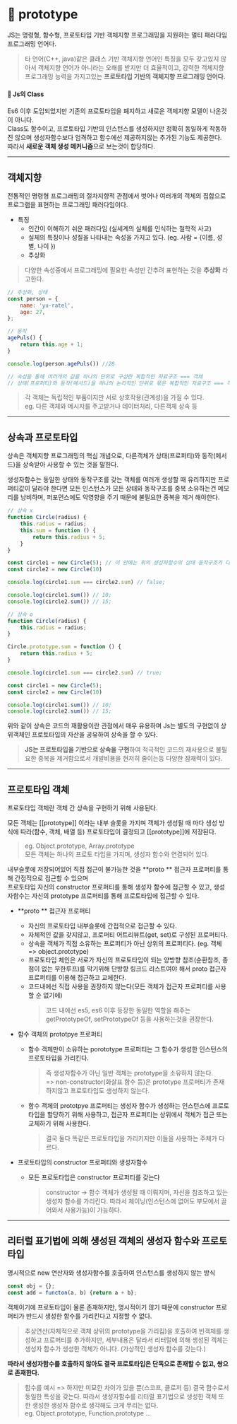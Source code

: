 # 🎯 prototype

JS는 명령형, 함수형, 프로토타입 기반 객체지향 프로그래밍을 지원하는 멀티 패러다임 프로그래밍 언어다.

> 타 언어(C++, java)같은 클래스 기반 객체지향 언어인 특징을 모두 갖고있지 않아서 객체지향 언어가 아니라는 오해를 받지만 더 효율적이고, 강력한 객체지향 프로그래밍 능력을 가지고있는 **프로토타입 기반의 객체지향 프로그래밍 언어다.**

#### 👀 Js의 Class

Es6 이후 도입되었지만 기존의 프로토타입을 폐지하고 새로운 객체지향 모델이 나온것이 아니다. <br>Class도 함수이고, 프로토타입 기반의 인스턴스를 생성하지만 정확히 동일하게 작동하진 않으며 생성자함수보다 엄격하고 함수에선 제공하지않는 추가된 기능도 제공한다.
<br>따라서 **새로운 객체 생성 메커니즘**으로 보는것이 합당하다.

---

## 객체지향

전통적인 명령형 프로그래밍의 절차지향적 관점에서 벗어나 여러개의 객체의 집합으로 프로그램을 표현하는 프로그래밍 패러다임이다.

- 특징
  - 인간이 이해하기 쉬운 패러다임 (실세계의 실체를 인식하는 철학적 사고)
  - 실체의 특징이나 성질을 나타내는 속성을 가지고 있다. (eg. 사람 = {이름, 성별, 나이 })
  - 추상화

> 다양한 속성중에서 프로그래밍에 필요한 속성만 간추려 표현하는 것을 **추상화** 라고한다.

```JavaScript
// 추상화, 상태
const person = {
    name: 'yu-ratel',
    age: 27,
};

// 동작
agePuls() {
    return this.age + 1;
}

console.log(person.agePuls()) //28

// 속성을 통해 여러개의 값을 하나의 단위로 구성한 복합적인 자료구조 === 객체
// 상태(프로퍼티)와 동작(메서드)을 하나의 논리적인 단위로 묶은 복합적인 자료구조 === 객체지향 프로그래밍
```

> 각 객체는 독립적인 부품이지만 서로 상호작용(관계성)을 가질 수 있다.<br>
> eg. 다른 객체와 메시지를 주고받거나 데이터처리, 다른객체 상속 등

---

## 상속과 프로토타입

상속은 객체지향 프로그래밍의 핵심 개념으로, 다른객체가 상태(프로퍼티)와 동작(메서드)을 상속받아 사용할 수 있는 것을 말한다.

생성자함수는 동일한 상태와 동작구조를 갖는 객체를 여러개 생성할 때 유리하지만 프로퍼티값이 달라야 한다면 모든 인스턴스가 모든 상태와 동작구조를 중복 소유하는건 메모리를 낭비하며, 퍼포먼스에도 악영향을 주기 때문에 불필요한 중복을 제거 해야한다.

```JavaScript
// 상속 x
function Circle(radius) {
    this.radius = radius;
    this.sum = function () {
        return this.radius + 5;
    }
}

const circle1 = new Circle(5); // 이 안에는 위의 생성자함수의 상태 동작구조가 다 들어있다.
const circle2 = new Circle(10)

console.log(circle1.sum === circle2.sum) // false;

console.log(circle1.sum()) // 10;
console.log(circle2.sum()) // 15;

// 상속 o
function Circle(radius) {
    this.radius = radius;
}

Circle.prototype.sum = function () {
    return this.radius + 5;
}

console.log(circle1.sum === circle2.sum) // true;

const circle1 = new Circle(5);
const circle2 = new Circle(10)

console.log(circle1.sum()) // 10;
console.log(circle2.sum()) // 15;
```

위와 같이 상속은 코드의 재활용이란 관점에서 매우 유용하며 Js는 별도의 구현없이 상위객체인 프로토타입의 자산을 공유하여 상속을 할 수 있다.<br>

> **JS는 프로토타입을 기반으로 상속을 구현**하여 적극적인 코드의 재사용으로 불필요한 중복을 제거함으로서 개발비용을 현저히 줄이는등 다양한 잠재력이 있다.

---

## 프로토타입 객체

프로토타입 객체란 객체 간 상속을 구현하기 위해 사용된다.

모든 객체는 [[prototype]] 이라는 내부 슬롯을 가지며 객체가 생성될 때 마다 생성 방식에 따라(함수, 객체, 배열 등) 프로토타입이 결정되고 [[prototype]]에 저장된다.

> eg. Object.prototype, Array.prototype <br>
> 모든 객체는 하나의 프로토 타입을 가지며, 생성자 함수와 연결되어 있다.

내부슬롯에 저장되어있어 직접 접근이 불가능한 것을 **proto ** 접근자 프로퍼티를 통해 간접적으로 접근할 수 있으며 <br>프로토타입 자신의 constructor 프로퍼티를 통해 생성자 함수에 접근할 수 있고, 생성자함수는 자신의 prototype 프로퍼티를 통해 프로토타입에 접근할 수 있다.

- **proto ** 접근자 프로퍼티

  - 자신의 프로토타입 내부슬롯에 간접적으로 접근할 수 있다.
  - 자체적인 값을 갖지않고, 프로퍼티 어트리뷰트(get, set)로 구성된 프로퍼티다.
  - 상속을 객체가 직접 소유하는 프로퍼티가 아닌 상위의 프로퍼티다. (eg. 객체 => object.prototype)
  - 프로토타입 체인은 서로가 자신의 프로토타입이 되는 양방향 참조(순환참조, 종점이 없는 무한루프)를 막기위해 단방향 링크드 리스트여야 해서 proto 접근자 프로퍼티를 이용해 접근하고 교체한다.
  - 코드내에선 직접 사용을 권장하지 않는다(모든 객체가 접근자 프로퍼티를 사용할 순 없기에)
    > 코드 내에선 es5, es6 이후 등장한 동일한 역할을 해주는 getPrototypeOf, setPrototypeOf 등을 사용하는것을 권장한다.

- 함수 객체의 prototpye 프로퍼티

  - 함수 객체만이 소유하는 porototype 프로퍼티는 그 함수가 생성한 인스턴스의 프로토타입을 가리킨다.

    > 즉 생성자함수가 아닌 일반 객체는 prototype을 소유하지 않는다. <br>
    > => non-constructor(화살표 함수 등)은 prototype 프로퍼티가 존재하지않고 프로토타입도 생성하지 않는다.

  - 함수 객체의 prototpye 프로퍼티는 생성자 함수가 생성하는 인스턴스에 프로토타입을 할당하기 위해 사용하고, 접근자 프로퍼티는 상위에서 객체가 접근 또는 교체하기 위해 사용한다.
    > 결국 둘다 똑같은 프로토타입을 가리키지만 이들을 사용하는 주체가 다르다.

- 프로토타입의 constructor 프로퍼티와 생성자함수
  - 모든 프로토타입은 constructor 프로퍼티를 갖는다
    > constructor -> 함수 객체가 생성될 때 이뤄지며, 자신을 참조하고 있는 생성자 함수를 가리킨다. 따라서 체이닝(인스턴스에 없어도 부모에서 끌어와서 사용가능)이 가능하다.

---

## 리터럴 표기법에 의해 생성된 객체의 생성자 함수와 프로토타입

명시적으로 new 연산자와 생성자함수를 호출하여 인스턴스를 생성하지 않는 방식

```JavaScript
const obj = {};
const add = functon(a, b) {return a + b};
```

객체이기에 프로토타입이 물론 존재하지만, 명시적이기 않기 때문에 constructor 프로퍼티가 반드시 생성한 함수를 가리킨다고 지정할 수 없다.

> 추상연산(자체적으로 객체 상위의 prototype을 가리킴)을 호출하여 빈객체를 생성하고 프로퍼티를 추가하지만, 세부내용은 달라서 리터럴에 의해 생성된 객체는 생성자 함수가 생성한 객체가 아니다. (가상적인 생성자 함수를 갖는다.)

**따라서 생성자함수를 호출하지 않아도 결국 프로토타입은 단독으로 존재할 수 없고, 쌍으로 존재한다.**

> 함수를 예시 => 하지만 미묘한 차이가 있을 뿐(스코프, 클로저 등) 결국 함수로서 동일한 특성을 갖는다. 따라서 생성자함수를 리터럴 표기법으로 생성한 객체 또한 생성한 생성자 함수로 생각해도 크게 무리는 없다. <br>
> eg. Object.prototype, Function.prototype ...
